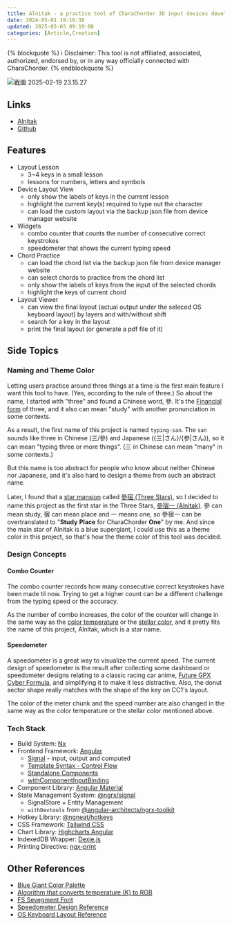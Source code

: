 ```yaml
---
title: Alnitak - a practice tool of CharaChorder 3D input devices developed by Tangent
date: 2024-05-01 19:10:38
updated: 2025-05-03 09:19:08
categories: [Article,Creation]
---
```

{% blockquote %}
:information_source: Disclaimer: This tool is not affiliated, associated, authorized, endorsed by, or in any way officially connected with CharaChorder.
{% endblockquote %}

![截圖 2025-02-19 23.15.27](https://hackmd.io/_uploads/HJR3BOX51l.png)


## Links

- [Alnitak](https://andy23512.github.io/alnitak/)
- [Github](https://github.com/andy23512/alnitak)

## Features

- Layout Lesson
  - 3~4 keys in a small lesson
  - lessons for numbers, letters and symbols
- Device Layout View
  - only show the labels of keys in the current lesson
  - highlight the current key(s) required to type out the character
  - can load the custom layout via the backup json file from device manager website
- Widgets
  - combo counter that counts the number of consecutive correct keystrokes
  - speedometer that shows the current typing speed
- Chord Practice
  - can load the chord list via the backup json file from device manager website
  - can select chords to practice from the chord list
  - only show the labels of keys from the input of the selected chords
  - highlight the keys of current chord
- Layout Viewer
  - can view the final layout (actual output under the seleced OS keyboard layout) by layers and with/without shift
  - search for a key in the layout
  - print the final layout (or generate a pdf file of it)

## Side Topics

### Naming and Theme Color

Letting users practice around three things at a time is the first main feature I want this tool to have. (Yes, according to the rule of three.) So about the name, I started with "three" and found a Chinese word, 參. It's the [Financial form](https://en.wikipedia.org/wiki/Chinese_numerals#Ordinary_numerals) of three, and it also can mean "study" with another pronunciation in some contexts.

As a result, the first name of this project is named `typing-san`. The `san` sounds like three in Chinese (三/參) and Japanese ({三|さん}/{参|さん}), so it can mean "typing three or more things". (三 in Chinese can mean "many" in some contexts.)

But this name is too abstract for people who know about neither Chinese nor Japanese, and it's also hard to design a theme from such an abstract name.

Later, I found that a [star mansion](https://en.wikipedia.org/wiki/Star_(Chinese_constellation)) called [參宿 (Three Stars)](https://en.wikipedia.org/wiki/Three_Stars_(Chinese_constellation)), so I decided to name this project as the first star in the Three Stars, [參宿一 (Alnitak)](https://en.wikipedia.org/wiki/Alnitak). 參 can mean study, 宿 can mean place and 一 means one, so 參宿一 can be overtranslated to "**Study** **Place** for CharaChorder **One**" by me. And since the main star of Alnitak is a blue supergiant, I could use this as a theme color in this project, so that's how the theme color of this tool was decided.

### Design Concepts

#### Combo Counter

The combo counter records how many consecutive correct keystrokes have been made til now. Trying to get a higher count can be a different challenge from the typing speed or the accuracy. 

As the number of combo increases, the color of the counter will change in the same way as the [color temperature](https://en.wikipedia.org/wiki/Color_temperature) or the [stellar color](https://en.wikipedia.org/wiki/Stellar_classification), and it pretty fits the name of this project, Alnitak, which is a star name.

#### Speedometer

A speedometer is a great way to visualize the current speed. The current design of speedometer is the result after collecting some dashboard or speedometer designs relating to a classic racing car anime, [Future GPX Cyber Formula](https://en.wikipedia.org/wiki/Future_GPX_Cyber_Formula), and simplifying it to make it less distractive. Also, the donut sector shape really matches with the shape of the key on CC1's layout.

The color of the meter chunk and the speed number are also changed in the same way as the color temperature or the stellar color mentioned above.

### Tech Stack

- Build System: [Nx](https://nx.dev/)
- Frontend Framework: [Angular](https://angular.dev/)
  - [Signal](https://angular.dev/guide/signals) - input, output and computed
  - [Template Syntax - Control Flow](https://angular.dev/guide/templates/control-flow) 
  - [Standalone Components](https://angular.dev/guide/components/importing#standalone-components)
  - [withComponentInputBinding](https://angular.dev/guide/routing/routing-with-urlmatcher#configure-your-routes-for-your-application)
- Component Library: [Angular Material](https://material.angular.io/)
- State Management System: [@ngrx/signal](https://ngrx.io/guide/signals/)
  - SignalStore + Entity Management
  - `withDevtools` from [@angular-architects/ngrx-toolkit](https://github.com/angular-architects/ngrx-toolkit)
- Hotkey Library: [@ngneat/hotkeys](https://github.com/ngneat/hotkeys)
- CSS Framework: [Tailwind CSS](https://tailwindcss.com/)
- Chart Library: [Highcharts Angular](https://github.com/highcharts/highcharts-angular)
- IndexedDB Wrapper: [Dexie.js](https://dexie.org/)
- Printing Directive: [ngx-print](https://github.com/selemxmn/ngx-print)

## Other References

- [Blue Giant Color Palette](https://www.color-hex.com/color-palette/28907)
- [Algorithm that converts temperature (K) to RGB](https://tannerhelland.com/2012/09/18/convert-temperature-rgb-algorithm-code.html)
- [FS Sevegment Font](https://fontstruct.com/fontstructions/show/2390233/fs-sevegment)
- [Speedometer Design Reference](https://www.youtube.com/watch?v=kyjPWP7NGuk)
- [OS Keyboard Layout Reference](https://kbdlayout.info/)
